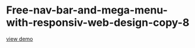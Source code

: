 # Free-nav-bar-and-mega-menu-with-responsiv-web-design-copy-8
<a href="http://webi4u.com/web/article/Free-nav-bar-and-mega-menu-with-responsiv-web-design-copy-8/">
  view demo
  </a>
